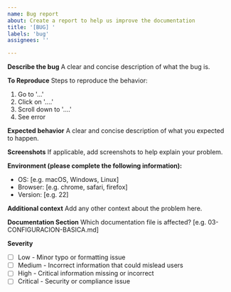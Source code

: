 ```yaml
---
name: Bug report
about: Create a report to help us improve the documentation
title: '[BUG] '
labels: 'bug'
assignees: ''

---
```


**Describe the bug**
A clear and concise description of what the bug is.

**To Reproduce**
Steps to reproduce the behavior:
1. Go to '...'
2. Click on '....'
3. Scroll down to '....'
4. See error

**Expected behavior**
A clear and concise description of what you expected to happen.

**Screenshots**
If applicable, add screenshots to help explain your problem.

**Environment (please complete the following information):**
 - OS: [e.g. macOS, Windows, Linux]
 - Browser: [e.g. chrome, safari, firefox]
 - Version: [e.g. 22]

**Additional context**
Add any other context about the problem here.

**Documentation Section**
Which documentation file is affected? [e.g. 03-CONFIGURACION-BASICA.md]

**Severity**
- [ ] Low - Minor typo or formatting issue
- [ ] Medium - Incorrect information that could mislead users
- [ ] High - Critical information missing or incorrect
- [ ] Critical - Security or compliance issue 